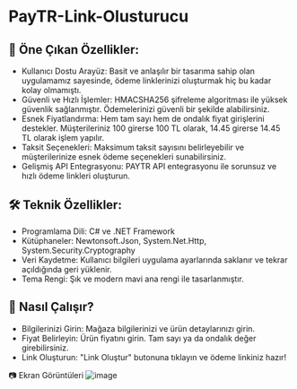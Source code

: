 # PayTR-Link-Olusturucu
<!-- Öne Çıkan Özellikler -->
## 🎉 Öne Çıkan Özellikler:
* Kullanıcı Dostu Arayüz: Basit ve anlaşılır bir tasarıma sahip olan uygulamamız sayesinde, ödeme linklerinizi oluşturmak hiç bu kadar kolay olmamıştı.
* Güvenli ve Hızlı İşlemler: HMACSHA256 şifreleme algoritması ile yüksek güvenlik sağlanmıştır. Ödemelerinizi güvenli bir şekilde alabilirsiniz.
* Esnek Fiyatlandırma: Hem tam sayı hem de ondalık fiyat girişlerini destekler. Müşterileriniz 100 girerse 100 TL olarak, 14.45 girerse 14.45 TL olarak işlem yapılır.
* Taksit Seçenekleri: Maksimum taksit sayısını belirleyebilir ve müşterilerinize esnek ödeme seçenekleri sunabilirsiniz.
* Gelişmiş API Entegrasyonu: PAYTR API entegrasyonu ile sorunsuz ve hızlı ödeme linkleri oluşturun.

<!-- Teknik Özellikler -->
## 🛠 Teknik Özellikler:
* Programlama Dili: C# ve .NET Framework
* Kütüphaneler: Newtonsoft.Json, System.Net.Http, System.Security.Cryptography
* Veri Kaydetme: Kullanıcı bilgileri uygulama ayarlarında saklanır ve tekrar açıldığında geri yüklenir.
* Tema Rengi: Şık ve modern mavi ana rengi ile tasarlanmıştır.

<!-- Nasıl Çalışır? -->
## 🚀 Nasıl Çalışır?
* Bilgilerinizi Girin: Mağaza bilgilerinizi ve ürün detaylarınızı girin.
* Fiyat Belirleyin: Ürün fiyatını girin. Tam sayı ya da ondalık değer girebilirsiniz.
* Link Oluşturun: "Link Oluştur" butonuna tıklayın ve ödeme linkiniz hazır!

📷 Ekran Görüntüleri
![image](https://github.com/HasakiR10/PayTR-Link-Olusturucu/assets/131062959/8c02e98a-e2ec-4617-a271-0b5524e173ec)
